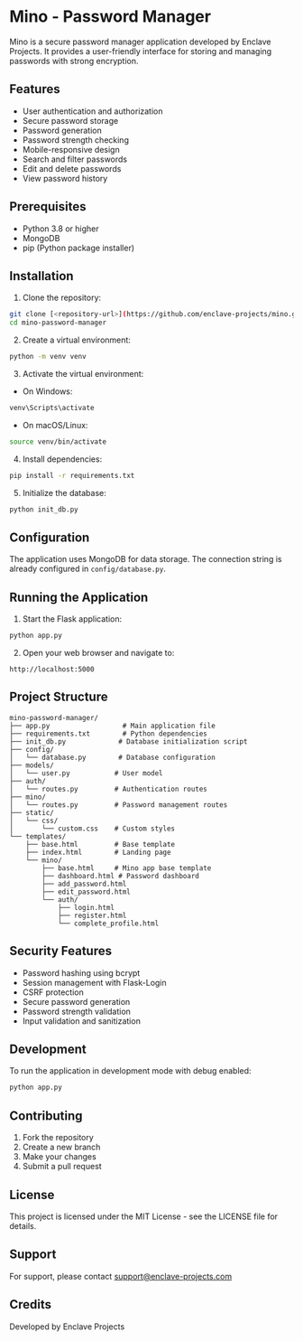 # Mino - Password Manager

Mino is a secure password manager application developed by Enclave Projects. It provides a user-friendly interface for storing and managing passwords with strong encryption.

## Features

- User authentication and authorization
- Secure password storage
- Password generation
- Password strength checking
- Mobile-responsive design
- Search and filter passwords
- Edit and delete passwords
- View password history

## Prerequisites

- Python 3.8 or higher
- MongoDB
- pip (Python package installer)

## Installation

1. Clone the repository:
```bash
git clone [<repository-url>](https://github.com/enclave-projects/mino.git)
cd mino-password-manager
```

2. Create a virtual environment:
```bash
python -m venv venv
```

3. Activate the virtual environment:
- On Windows:
```bash
venv\Scripts\activate
```
- On macOS/Linux:
```bash
source venv/bin/activate
```

4. Install dependencies:
```bash
pip install -r requirements.txt
```

5. Initialize the database:
```bash
python init_db.py
```

## Configuration

The application uses MongoDB for data storage. The connection string is already configured in `config/database.py`.

## Running the Application

1. Start the Flask application:
```bash
python app.py
```

2. Open your web browser and navigate to:
```
http://localhost:5000
```

## Project Structure

```
mino-password-manager/
├── app.py                  # Main application file
├── requirements.txt        # Python dependencies
├── init_db.py             # Database initialization script
├── config/
│   └── database.py        # Database configuration
├── models/
│   └── user.py           # User model
├── auth/
│   └── routes.py         # Authentication routes
├── mino/
│   └── routes.py         # Password management routes
├── static/
│   └── css/
│       └── custom.css    # Custom styles
└── templates/
    ├── base.html         # Base template
    ├── index.html        # Landing page
    └── mino/
        ├── base.html     # Mino app base template
        ├── dashboard.html # Password dashboard
        ├── add_password.html
        ├── edit_password.html
        └── auth/
            ├── login.html
            ├── register.html
            └── complete_profile.html
```

## Security Features

- Password hashing using bcrypt
- Session management with Flask-Login
- CSRF protection
- Secure password generation
- Password strength validation
- Input validation and sanitization

## Development

To run the application in development mode with debug enabled:

```bash
python app.py
```

## Contributing

1. Fork the repository
2. Create a new branch
3. Make your changes
4. Submit a pull request

## License

This project is licensed under the MIT License - see the LICENSE file for details.

## Support

For support, please contact support@enclave-projects.com

## Credits

Developed by Enclave Projects
